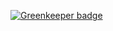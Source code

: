 

[![Greenkeeper badge](https://badges.greenkeeper.io/manikandants/node-indic.svg)](https://greenkeeper.io/)